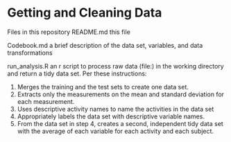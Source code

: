 # Getting and Cleaning Data #

Files in this repository README.md this file

Codebook.md a brief description of the data set,  variables, and data transformations


run_analysis.R an r script to process raw data (file:) in the working directory and return a tidy data set. Per these instructions:
1. Merges the training and the test sets to create one data set.
2. Extracts only the measurements on the mean and standard deviation for each measurement. 
3. Uses descriptive activity names to name the activities in the data set
4. Appropriately labels the data set with descriptive variable names. 
5. From the data set in step 4, creates a second, independent tidy data set with the average of each variable for each activity and each subject.
